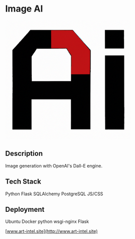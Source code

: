# Image AI
![Screenshot](https://github.com/ferbcn/Flask-DallE/blob/main/static/images/ai_logo.png?raw=true)

## Description
Image generation with OpenAI's Dall-E engine.

## Tech Stack
Python 
Flask
SQLAlchemy 
PostgreSQL
JS/CSS


## Deployment
Ubuntu 
Docker
python 
wsgi-nginx
Flask

[www.art-intel.site](http://www.art-intel.site)

